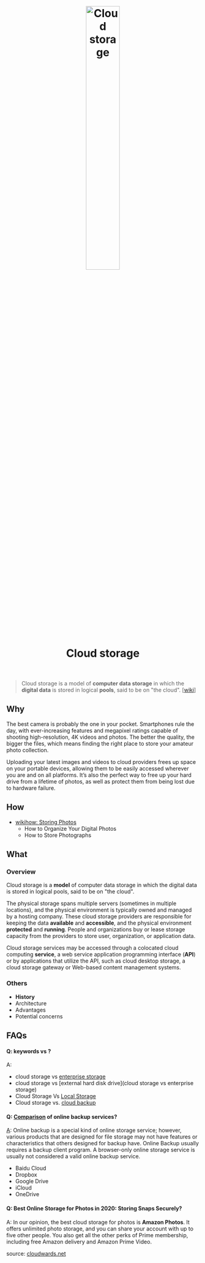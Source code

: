 <h1 align="center">
<br>
	<a href="https://www.wikiwand.com/en/Cloud_storage#/overview">
  <img src="https://i.imgur.com/My11RrU.png" alt="Cloud storage" width=42%">
  </a>
  <br><br>
Cloud storage
  <br><br>
</h1>


> Cloud storage is a model of **computer data storage** in which the **digital data** is stored in logical **pools**, said to be on "the cloud".  [[wiki](https://www.wikiwand.com/en/Cloud_storage#/overview)]

## Why 

The best camera is probably the one in your pocket. Smartphones rule the day, with ever-increasing features and megapixel ratings capable of shooting high-resolution, 4K videos and photos. The better the quality, the bigger the files, which means finding the right place to store your amateur photo collection.

Uploading your latest images and videos to cloud providers frees up space on your portable devices, allowing them to be easily accessed wherever you are and on all platforms. It’s also the perfect way to free up your hard drive from a lifetime of photos, as well as protect them from being lost due to hardware failure.

## How


* [wikihow: Storing Photos](https://www.wikihow.com/Category:Storing-Photos) 	
	* How to Organize Your Digital Photos
	* How to Store Photographs 


## What 

### Overview

Cloud storage is a **model** of computer data storage in which the digital data is stored in logical pools, said to be on "the cloud". 

The physical storage spans multiple servers (sometimes in multiple locations), and the physical environment is typically owned and managed by a hosting company. These cloud storage providers are responsible for keeping the data **available** and **accessible**, and the physical environment **protected** and **running**. People and organizations buy or lease storage capacity from the providers to store user, organization, or application data.

Cloud storage services may be accessed through a colocated cloud computing **service**, a web service application programming interface (**API**) or by applications that utilize the API, such as cloud desktop storage, a cloud storage gateway or Web-based content management systems.

### Others

* **History**
* Architecture
* Advantages
* Potential concerns

## FAQs

#### Q: keywords vs ?

A: 

* cloud storage vs [enterprise storage](https://searchstorage.techtarget.com/definition/enterprise-storage)
* cloud storage vs [external hard disk drive](cloud storage vs enterprise storage)
* Cloud Storage Vs [Local Storage](https://gomindsight.com/insights/blog/cloud-storage-vs-local-storage-whats-right-for-you/)
* Cloud storage vs. [cloud backup](https://www.carbonite.com/blog/article/2019/08/cloud-storage-vs.-cloud-backup-whats-the-difference)

#### Q: [Comparison](https://www.wikiwand.com/en/Comparison_of_online_backup_services) of online backup services?

[A](https://www.wikiwand.com/en/Comparison_of_online_backup_services): Online backup is a special kind of online storage service; however, various products that are designed for file storage may not have features or characteristics that others designed for backup have. Online Backup usually requires a backup client program. A browser-only online storage service is usually not considered a valid online backup service.

* Baidu Cloud
* Dropbox
* Google Drive
* iCloud
* OneDrive

#### Q: Best Online Storage for Photos in 2020: Storing Snaps Securely?

A: In our opinion, the best cloud storage for photos is **Amazon Photos**. It offers unlimited photo storage, and you can share your account with up to five other people. You also get all the other perks of Prime membership, including free Amazon delivery and Amazon Prime Video. 

source: [cloudwards.net](https://www.cloudwards.net/best-online-storage-for-photos/)


